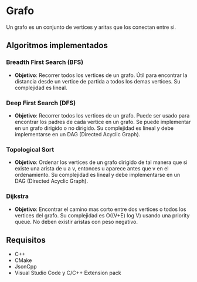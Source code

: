 
# Grafo

Un grafo es un conjunto de vertices y aritas que los conectan entre si.

## Algoritmos implementados

### Breadth First Search (BFS)

* **Objetivo**: Recorrer todos los vertices de un grafo. Útil para encontrar la distancia desde un vertice de partida a todos los demas vertices. Su complejidad es lineal.

### Deep First Search (DFS)

* **Objetivo**: Recorrer todos los vertices de un grafo. Puede ser usado para encontrar los padres de cada vertice en un grafo. Se puede implementar en un grafo dirigido o no dirigido. Su complejidad es lineal y debe implementarse en un DAG (Directed Acyclic Graph).

### Topological Sort

* **Objetivo**: Ordenar los vertices de un grafo dirigido de tal manera que si existe una arista de u a v, entonces u aparece antes que v en el ordenamiento. Su complejidad es lineal y debe implementarse en un DAG (Directed Acyclic Graph).

### Dijkstra

* **Objetivo**: Encontrar el camino mas corto entre dos vertices o todos los vertices del grafo. Su complejidad es O((V+E) log V) usando una priority queue. No deben existir aristas con peso negativo.

## Requisitos

* C++
* CMake
* JsonCpp
* Visual Studio Code y C/C++ Extension pack
